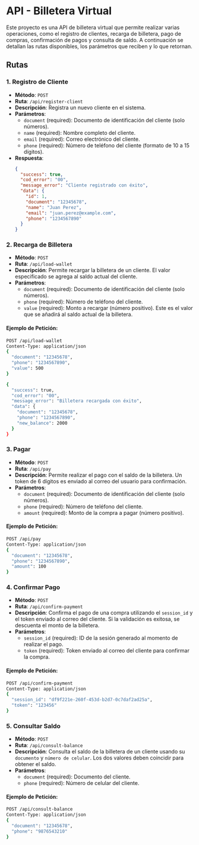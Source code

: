# API - Billetera Virtual

Este proyecto es una API de billetera virtual que permite realizar varias operaciones, como el registro de clientes, recarga de billetera, pago de compras, confirmación de pagos y consulta de saldo. A continuación se detallan las rutas disponibles, los parámetros que reciben y lo que retornan.

## Rutas

### 1. Registro de Cliente
- **Método**: `POST`
- **Ruta**: `/api/register-client`
- **Descripción**: Registra un nuevo cliente en el sistema.
- **Parámetros**:
  - `document` (required): Documento de identificación del cliente (solo números).
  - `name` (required): Nombre completo del cliente.
  - `email` (required): Correo electrónico del cliente.
  - `phone` (required): Número de teléfono del cliente (formato de 10 a 15 dígitos).
- **Respuesta**:
  ```json
  {
    "success": true,
    "cod_error": "00",
    "message_error": "Cliente registrado con éxito",
    "data": {
      "id": 1,
      "document": "12345678",
      "name": "Juan Perez",
      "email": "juan.perez@example.com",
      "phone": "1234567890"
    }
  }
  ```
### 2. Recarga de Billetera
- **Método**: `POST`
- **Ruta**: `/api/load-wallet`
- **Descripción**: Permite recargar la billetera de un cliente. El valor especificado se agrega al saldo actual del cliente. 
- **Parámetros**:
  - `document` (required): Documento de identificación del cliente (solo números).
  - `phone` (required): Número de teléfono del cliente.
  - `value` (required): Monto a recargar (número positivo). Este es el valor que se añadirá al saldo actual de la billetera.
  
#### Ejemplo de Petición:

```bash
POST /api/load-wallet
Content-Type: application/json
{
  "document": "12345678",
  "phone": "1234567890",
  "value": 500
}
  ```
```bash
{
  "success": true,
  "cod_error": "00",
  "message_error": "Billetera recargada con éxito",
  "data": {
    "document": "12345678",
    "phone": "1234567890",
    "new_balance": 2000
  }
}
  ```

### 3. Pagar
- **Método**: `POST`
- **Ruta**: `/api/pay`
- **Descripción**: Permite realizar el pago con el saldo de la billetera. Un token de 6 dígitos es enviado al correo del usuario para confirmación.
- **Parámetros**:
  - `document` (required): Documento de identificación del cliente (solo números).
  - `phone` (required): Número de teléfono del cliente.
  - `amount` (required): Monto de la compra a pagar (número positivo).
  
#### Ejemplo de Petición:

```bash
POST /api/pay
Content-Type: application/json
{
  "document": "12345678",
  "phone": "1234567890",
  "amount": 100
}
```
### 4. Confirmar Pago
- **Método**: `POST`
- **Ruta**: `/api/confirm-payment`
- **Descripción**: Confirma el pago de una compra utilizando el `session_id` y el token enviado al correo del cliente. Si la validación es exitosa, se descuenta el monto de la billetera.
- **Parámetros**:
  - `session_id` (required): ID de la sesión generado al momento de realizar el pago.
  - `token` (required): Token enviado al correo del cliente para confirmar la compra.

#### Ejemplo de Petición:

```bash
POST /api/confirm-payment
Content-Type: application/json
{
  "session_id": "df9f221e-260f-453d-b2d7-0c7daf2ad25a",
  "token": "123456"
}
```
### 5. Consultar Saldo
- **Método**: `POST`
- **Ruta**: `/api/consult-balance`
- **Descripción**: Consulta el saldo de la billetera de un cliente usando su `documento` y `número de celular`. Los dos valores deben coincidir para obtener el saldo.
- **Parámetros**:
  - `document` (required): Documento del cliente.
  - `phone` (required): Número de celular del cliente.

#### Ejemplo de Petición:

```bash
POST /api/consult-balance
Content-Type: application/json
{
  "document": "12345678",
  "phone": "9876543210"
}

